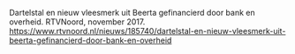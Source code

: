 Dartelstal en nieuw vleesmerk uit Beerta gefinancierd door bank en overheid. RTVNoord, november 2017. https://www.rtvnoord.nl/nieuws/185740/dartelstal-en-nieuw-vleesmerk-uit-beerta-gefinancierd-door-bank-en-overheid